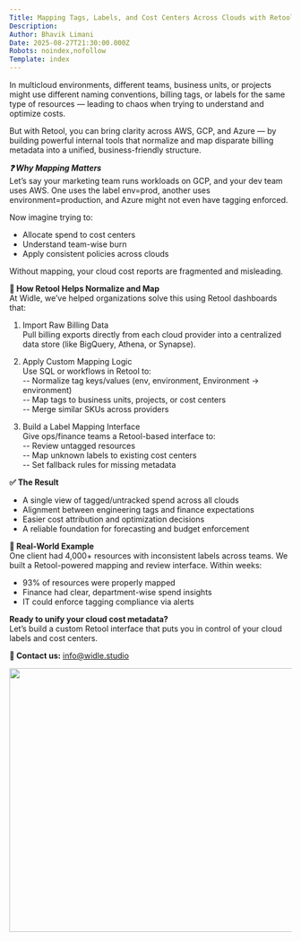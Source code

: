 ```yaml
---
Title: Mapping Tags, Labels, and Cost Centers Across Clouds with Retool | Widle
Description: 
Author: Bhavik Limani
Date: 2025-08-27T21:30:00.000Z
Robots: noindex,nofollow
Template: index
---
```

<p>In multicloud environments, different teams, business units, or projects might use different naming conventions, billing tags, or labels for the same type of resources — leading to chaos when trying to understand and optimize costs.</p>

<p>But with Retool, you can bring clarity across AWS, GCP, and Azure — by building powerful internal tools that normalize and map disparate billing metadata into a unified, business-friendly structure.</p>

<p><strong><em>❓ Why Mapping Matters</em></strong><br>
Let’s say your marketing team runs workloads on GCP, and your dev team uses AWS. One uses the label env=prod, another uses environment=production, and Azure might not even have tagging enforced.</p>

<p>Now imagine trying to:</p>

<ul>
<li>Allocate spend to cost centers</li>
<li>Understand team-wise burn</li>
<li>Apply consistent policies across clouds</li>
</ul>

<p>Without mapping, your cloud cost reports are fragmented and misleading.</p>

<p><strong>🔧 How Retool Helps Normalize and Map</strong><br>
At Widle, we’ve helped organizations solve this using Retool dashboards that:</p>

<ol>
<li><p>Import Raw Billing Data<br>
Pull billing exports directly from each cloud provider into a centralized data store (like BigQuery, Athena, or Synapse).</p></li>
<li><p>Apply Custom Mapping Logic<br>
Use SQL or workflows in Retool to:<br>
-- Normalize tag keys/values (env, environment, Environment → environment)<br>
-- Map tags to business units, projects, or cost centers<br>
-- Merge similar SKUs across providers</p></li>
<li><p>Build a Label Mapping Interface<br>
Give ops/finance teams a Retool-based interface to:<br>
-- Review untagged resources<br>
-- Map unknown labels to existing cost centers<br>
-- Set fallback rules for missing metadata</p></li>
</ol>

<p><strong>✅ The Result</strong></p>

<ul>
<li>A single view of tagged/untracked spend across all clouds</li>
<li>Alignment between engineering tags and finance expectations</li>
<li>Easier cost attribution and optimization decisions</li>
<li>A reliable foundation for forecasting and budget enforcement</li>
</ul>

<p><strong>🧠 Real-World Example</strong><br>
One client had 4,000+ resources with inconsistent labels across teams. We built a Retool-powered mapping and review interface. Within weeks:</p>

<ul>
<li>93% of resources were properly mapped</li>
<li>Finance had clear, department-wise spend insights</li>
<li>IT could enforce tagging compliance via alerts</li>
</ul>

<p><strong>Ready to unify your cloud cost metadata?</strong><br>
Let’s build a custom Retool interface that puts you in control of your cloud labels and cost centers.</p>

<p><strong>📨 Contact us:</strong> <a href="mailto:info@widle.studio">info@widle.studio</a></p>

<p><a href="https://media2.dev.to/dynamic/image/width=800%2Cheight=%2Cfit=scale-down%2Cgravity=auto%2Cformat=auto/https%3A%2F%2Fdev-to-uploads.s3.amazonaws.com%2Fuploads%2Farticles%2Fr1x1h9x2k83d85t58uvg.png" class="article-body-image-wrapper"><img src="https://media2.dev.to/dynamic/image/width=800%2Cheight=%2Cfit=scale-down%2Cgravity=auto%2Cformat=auto/https%3A%2F%2Fdev-to-uploads.s3.amazonaws.com%2Fuploads%2Farticles%2Fr1x1h9x2k83d85t58uvg.png" alt=" " width="800" height="470"></a></p>

